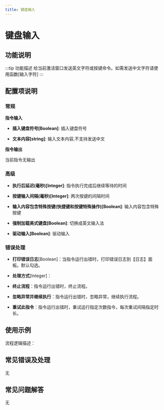 ```yaml
---
title: 键盘输入
---
```


# 键盘输入

## 功能说明

:::tip 功能描述
给当前激活窗口发送英文字符或按键命令。如需发送中文字符请使用函数[输入字符]
:::

## 配置项说明

### 常规

**指令输入**

- **插入键盘符号[Boolean]**: 插入键盘符号

- **文本内容[string]**: 输入文本内容,不支持发送中文


**指令输出**

当前指令无输出

### 高级

- **执行后延迟(毫秒)[Integer]**: 指令执行完成后继续等待的时间

- **按键输入间隔(毫秒)[Integer]**: 两次按键的间隔时间

- **输入内容包含特殊按键(快捷键和按键特殊操作)[Boolean]**: 输入内容包含特殊按键

- **强制加载美式键盘[Boolean]**: 切换成英文输入法

- **驱动输入[Boolean]**: 驱动输入

### 错误处理

- **打印错误日志**[Boolean]：当指令运行出错时，打印错误日志到【日志】面板。默认勾选。

- **处理方式**[Integer]：

 - **终止流程**：指令运行出错时，终止流程。

 - **忽略异常并继续执行**：指令运行出错时，忽略异常，继续执行流程。

 - **重试此指令**：指令运行出错时，重试运行指定次数指令，每次重试间隔指定时长。

## 使用示例

流程逻辑描述：

## 常见错误及处理

无

## 常见问题解答

无

